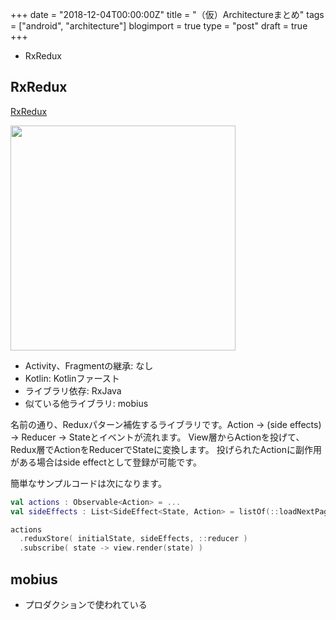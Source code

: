 +++
date = "2018-12-04T00:00:00Z"
title = "（仮）Architectureまとめ"
tags = ["android", "architecture"]
blogimport = true
type = "post"
draft = true
+++

- RxRedux

## RxRedux

[RxRedux](https://github.com/freeletics/RxRedux)

<img src="https://raw.githubusercontent.com/freeletics/RxRedux/master/docs/rxredux.png" width=360/>

- Activity、Fragmentの継承: なし
- Kotlin: Kotlinファースト
- ライブラリ依存: RxJava
- 似ている他ライブラリ: mobius

名前の通り、Reduxパターン補佐するライブラリです。Action -> (side effects) -> Reducer -> Stateとイベントが流れます。
View層からActionを投げて、Redux層でActionをReducerでStateに変換します。
投げられたActionに副作用がある場合はside effectとして登録が可能です。

簡単なサンプルコードは次になります。

```kotlin
val actions : Observable<Action> = ...
val sideEffects : List<SideEffect<State, Action> = listOf(::loadNextPageSideEffect, ... )

actions
  .reduxStore( initialState, sideEffects, ::reducer )
  .subscribe( state -> view.render(state) )
```

## mobius

- プロダクションで使われている
